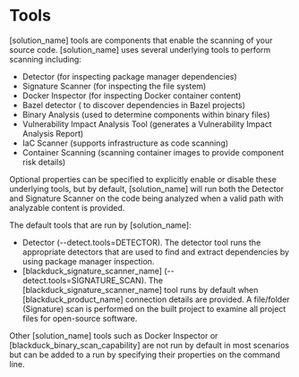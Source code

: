 # Tools

[solution_name] tools are components that enable the scanning of your source code. [solution_name] uses several underlying tools to perform scanning including:   
* Detector (for inspecting package manager dependencies)   
* Signature Scanner (for inspecting the file system)   
* Docker Inspector (for inspecting Docker container content)   
* Bazel detector ( to discover dependencies in Bazel projects)   
* Binary Analysis (used to determine components within binary files)   
* Vulnerability Impact Analysis Tool (generates a Vulnerability Impact Analysis Report)   
* IaC Scanner (supports infrastructure as code scanning)   
* Container Scanning (scanning container images to provide component risk details)   

Optional properties can be specified to explicitly enable or disable these underlying tools, but by default, [solution_name] will run both the Detector and Signature Scanner on the code being analyzed when a valid path with analyzable content is provided.

The default tools that are run by [solution_name]:

* Detector (--detect.tools=DETECTOR).
The detector tool runs the appropriate detectors that are used to find and extract dependencies by using package manager inspection.
* [blackduck_signature_scanner_name] (--detect.tools=SIGNATURE_SCAN).
The [blackduck_signature_scanner_name] tool runs by default when [blackduck_product_name] connection details are provided. A file/folder (Signature) scan is performed on the built project to examine all project files for open-source software.

Other [solution_name] tools such as Docker Inspector or [blackduck_binary_scan_capability] are not run by default in most scenarios but can be added to a run by specifying their properties on the command line.

